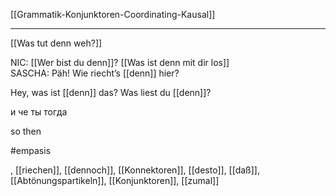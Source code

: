 [[Grammatik-Konjunktoren-Coordinating-Kausal]]

---

[[Was tut denn weh?]]

NIC: [[Wer bist du denn]]?
[[Was ist denn mit dir los]]
SASCHA: Päh! Wie riecht’s [[denn]] hier?  


Hey, was ist [[denn]] das?
Was liest du [[denn]]?


и че ты тогда 

so then

#empasis

, [[riechen]], [[dennoch]], [[Konnektoren]], [[desto]], [[daß]], [[Abtönungspartikeln]], [[Konjunktoren]], [[zumal]]